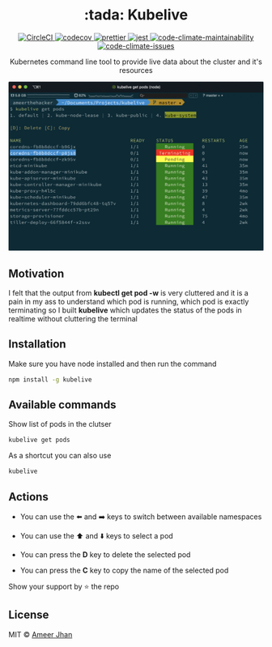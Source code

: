 <h1 align="center">:tada: Kubelive</h1>

<p align="center">
  <a href="https://circleci.com/gh/ameerthehacker/kubelive/tree/master">
    <img alt="CircleCI" src="https://img.shields.io/circleci/build/github/ameerthehacker/kubelive?style=flat-square" />
  </a>
  <a href="https://codecov.io/gh/ameerthehacker/kubelive">
    <img alt="codecov" src="https://img.shields.io/codecov/c/github/ameerthehacker/kubelive?style=flat-square" />
  </a>
  <a href="https://github.com/prettier/prettier">
    <img alt="prettier" src="https://img.shields.io/badge/code_style-prettier-ff69b4.svg?style=flat-square" />
  </a>
  <a href="https://jestjs.io/">
    <img alt="jest" src="https://img.shields.io/badge/tested%20with-jest-blue?style=flat-square" />
  </a>
  <a href="https://codeclimate.com/github/ameerthehacker/kubelive/maintainability">
    <img alt="code-climate-maintainability" src="https://img.shields.io/codeclimate/maintainability-percentage/ameerthehacker/kubelive?style=flat-square" />
  </a>
  <a href="https://codeclimate.com/github/ameerthehacker/kubelive/maintainability">
    <img alt="code-climate-issues" src="https://img.shields.io/codeclimate/issues/ameerthehacker/kubelive?style=flat-square" />
  </a>
</p>

<p align="center">
  Kubernetes command line tool to provide live data about the cluster and it's resources
</p>
<p align="center">
  <img alt="Demo" src="https://github.com/ameerthehacker/project-assets/blob/master/kubelive/screenshots/kubelive-demo-static-hq.png?raw=true" />
</p>

## Motivation

I felt that the output from **kubectl get pod -w** is very cluttered and it is a pain in my ass to understand which pod is running, which pod is exactly terminating so I built **kubelive** which updates the status of the pods in realtime without cluttering the terminal

## Installation

Make sure you have node installed and then run the command

```sh
npm install -g kubelive
```

## Available commands

Show list of pods in the clutser

```sh
kubelive get pods
```

As a shortcut you can also use

```sh
kubelive
```

## Actions

- You can use the :arrow_left: and :arrow_right: keys to switch between available namespaces

- You can use the :arrow_up: and :arrow_down: keys to select a pod

- You can press the **D** key to delete the selected pod

- You can press the **C** key to copy the name of the selected pod

Show your support by :star: the repo

## License

MIT © [Ameer Jhan](mailto:ameerjhanprof@gmail.com)
